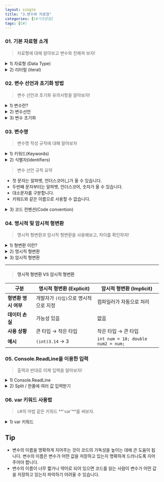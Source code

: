 ```yaml
---
layout: single
title: "3.변수와 자료형"
categories: [C#기초문법]
tags: [C#]
---
```


### 01. 기본 자료형 소개

> 자료형에 대헤 알아보고 변수와 친해져 보자!

<details>
<summary>1) 자료형 (Data Type)</summary>
<div markdown="1">

c#에서 사용되는 기본 자료형은 다음과 같다

| 자료형  | .NET 데이타 타입 | 크기 (바이트) | 범위                                                   |
| ------- | ---------------- | ------------- | ------------------------------------------------------ |
| sbyte   | System.SByte     | 1             | -128 ~ 127                                             |
| byte    | System.Byte      | 1             | 0 ~ 255                                                |
| short   | System.Int16     | 2             | -32,768 ~ 32,767                                       |
| ushort  | System.UInt16    | 2             | 0 ~ 65,535                                             |
| int     | System.Int32     | 4             | -2,147,483,648 ~ 2,147,483,647                         |
| uint    | System.UInt32    | 4             | 0 ~ 4,294,967,295                                      |
| long    | System.Int64     | 8             | -9,223,372,036,854,775,808 ~ 9,223,372,036,854,775,807 |
| ulong   | System.UInt64    | 8             | 0 ~ 18,446,744,073,709,551,615                         |
| float   | System.Single    | 4             | ±1.5 × 10^-45 ~ ±3.4 × 10^38                           |
| double  | System.Double    | 8             | ±5.0 × 10^-324 ~ ±1.7 × 10^308                         |
| decimal | System.Decimal   | 16            | ±1.0 × 10^-28 ~ ±7.9 × 10^28                           |
| char    | System.Char      | 2             | 유니코드 문자                                          |
| string  | System.String    | -             | 유니코드 문자열                                        |
| bool    | System.Boolean   | 1             | true 또는 false                                        |

#### 이러한 기본 자료형을 사용하여 변수를 선언하고 값을 저장할 수 있다.

- 자료형의 크기, 표현 범위, 부호 여부 등의 특성에 따라 세분화된 자료형으로 구분된다.
- 예를 들어, C#에서 정수형 자료형으로는 sbyte, byte, short, ushort, int, uint, long, ulong이 있으며, 각각의 자료형은 메모리의 크기와 표현 범위가 다르다

```c#
유저의 번호 저장한다면 127명 이하일때는 sbyte 자료형을 사용 가능
하지만, 128명 부터는 저장불가!
이때 우리가 음수의 번호를 사용하지 않는다면 byte 자료형으로 선언 함으로써 255번까지 저장 가능
```

#### 변수를 세분화 해서 사용하는 이유

1. **메모리의 효율적인 사용**  
   해당 자료형이 필요한 크기만큼의 메모리를 할당하여 메모리의 효율적인 사용이 가능

2. **정확한 데이터 표현**  
   세분화된 자료형을 사용하면, 데이터의 특성에 따라 정확한 표현이 가능하다. 예를 들어, 부동소수점 자료형인 float과 double은 소수점 이하 자릿수가 다르며, 각각의 자료형은 다른 범위의 값까지 표현이 가능

3. **타입 안정성**  
   세분화된 자료형을 사용하면, 코드의 타입 안정성을 유지할 수 있다. 예를 들어, 정수형 자료형으로 byte를 사용하면, 해당 자료형이 가질 수 있는 값의 범위를 벗어날 경우 오류가 발생하므로, 코드의 안정성을 보장.

</div>
</details>

<details>
<summary>2) 리터럴 (iteral)</summary>
<div markdown="1">

1.  **리터럴의 개념과 역활**  
    a. 프로그램에서 직접 사용되는 상수 값으로, 소스 코드에 직접 기록되어 있는 값

    b. C#에서 리터럴은 컴파일러에 의해 상수 값으로 처리되며, 변수나 상수에 할당되거나 연산에 사용

2.  **리터럴의 종류와 예시**  
    a. C#에서는 다양한 종류의 리터럴을 지원

    b. 각각의 리터럴은 다른 형식으로 표현되며, 다양한 값의 범위를 가지고 있다.

    ## C#에서 지원하는 리터럴의 종류와 예시

- 정수형 리터럴
  - 10 (int)
  - 0x10 (16진수 int)
  - 0b10 (2진수 int)
  - 10L (long)
  - 10UL (unsigned long)
- 부동소수점형 리터럴
  - 3.14 (double)
  - 3.14f (float)
  - 3.14m (decimal)
- 문자형 리터럴
  - 'A' (char)
  - '\n' (개행 문자)
  - '\u0022' (유니코드 문자)
- 문자열 리터럴
  - "Hello, World!" (string)
  - "문자열 내 "따옴표" 사용하기"
  - @"문자열 내 개행 문자 사용하기"

```c#
int num = 10;
float f = 3.14f;
char c = 'A';
string str = "Hello, World!";

int num1 = 0x10;
int num2 = 0b1010;
long num3 = 100000000000000L;
```

</div>
</details>

### 02. 변수 선언과 초기화 방법

> 변수 선언과 초기화 유의사항을 알아보자!

<details>
<summary>1) 변수란?</summary>
<div markdown="1">

- 데이터(숫자, 문자 등)을 저장하고 사용하기 위해 할당받은 공간
- 필요에 따라 데이터를 저장하거나 수정 가능
- 쉽게 말해 특정 물건(데이터)를 담을 수 있는 박스(공간)이다.

</div>
</details>

<details>
<summary>2) 변수선언</summary>
<div markdown="1">
C#에서 변수를 선언하는 방법은 다음과 같다.

`자료형 변수이름;`

예를 들어, int 자료형의 변수를 선언하는 방법은 다음과 같다.

```c#
int num; //num 이라는 정수형(int) 변수를 선언
```

한번에 같은 자료형 변수를 여러개 선언하는 것도 가능하다.

```c#
int num1, num2, num3;
```

</div>
</details>

<details>
<summary>3) 변수 초기화</summary>
<div markdown="1">

변수를 선언한 후에는 변수를 초기화하여 값을 저장해야 한다. 변수를 초기화 하는 방법은 다음과 같다.  
`변수이름 = 값;`

예를 들어, 다음과 같은 방법들로 변수를 선언하고 초기화할 수 있다.

```c#
int num;    // 변수 선언
num = 10;   // 변수 초기화
```

```c#
int num = 10;    // 변수 선언과 초기화를 한 번에 수행
```

```c#
// 한번에 여러개의 변수를 초기화
int num1, num2, num3;
num1 = num2 = num3 = 10;

// int num1, num2, num3 = 10; (X)
```

</div>
</details>

### 03. 변수명

> 변수명 작성 규칙에 대해 알아보자

<details>
<summary>1) 키워드(Keywords)</summary>
<div markdown="1">

- C#에서는 이미 예약된 예약어들이 있다. 이 예약어들은 변수,메소드,클래스등의 이름으로 사용할 수 없다.
- 이러한 단어들을 키워드(Keywords)라고 한다.
- 다음과 같은 키워드들이 있다.

<style>
.pink-code {
  color: pink;
}
</style>

<pre class="pink-code">
abstract  as  base  bool  break  byte  case  catch  char  checked  class  const  continue decimal  default  delegate  do  double  else  enum  event  explicit  extern  false  finally fixed  float  for  foreach  goto  if  implicit  in  int  interface  internal  is  lock long  namespace  new  null  object  operator  out  override  params  private  protected  public readonly  ref  return  sbyte  sealed  short  sizeof  stackalloc  static  string  struct  switch this  throw  true  try  typeof  uint  ulong  unchecked  unsafe  ushort  using  virtual  void volatile  while
</pre>

</div>
</details>

<details>
<summary>2) 식별자(Identifiers)</summary>
<div markdown="1">

식별자는 변수, 메서드, 클래스, 인터페이스 등에 사용되는 이름을 말한다. 키워드와 마찬가지로 변수,메소드,클래스등의 이름으로 사용할 수 없다.

```c#
//식별자와 같은 이름으로 선언 불가
int int; (x)
float float; (x)
double float; (x)
```

</div>
</details>

> 변수 선언 규칙 요약

- 첫 문자는 알파벳, 언더스코어(\_)가 올 수 있습니다.
- 두번째 문자부터는 알파벳, 언더스코어, 숫자가 올 수 있습니다.
- 대소문자를 구분합니다.
- 키워드와 같은 이름으로 사용할 수 없습니다.

<details>
<summary>3) 코드 컨벤션(Code convention)</summary>
<div markdown="1">

코드 컨벤션(Code convention)은 개발자들 사이에서 약속된 **`코드 작성 규칙`** 으로, 코드의 일관성을 유지해 가독성을 높이고 유지 보수를 쉽게 하기 위해 사용된다. 코드 컨벤션은 프로그래밍 언어마다 다를 수 있으며, 우리는 다음의 규칙을 따를 예정이다.

1. 식별자 표기법

   - 파스칼케이스(PascalCase): 첫 글자와 이후 단어의 첫 글자를 모두 대문자로 작성. 예시) **`ClassName`**, **`MethodName`**, **`PropertyName`**

   - 카멜케이스(camelCase): 첫 글자는 소문자, 이후 단어의 첫 글자는 대문자로 작성. 예시), **`variableName`**, **`parameterName`**, **`localVariableName`**
   - 대문자 약어: 예외적으로 전체 글자가 모두 대문자인 식별자도 있다. 대표적으로 **`ID`**, **`HTTP`**, **`FTP`** 등이 있다.

2. 들여쓰기
   - 탭(tab) 또는 스페이스(space) 4칸을 사용하여 코드 블록을 들여쓴다.
3. 중괄호 위치
   - 중괄호({})는 항상 새로운 줄에서 시작한다.
4. 빈 줄 사용
   - 관련 없는 코드 사이에는 빈 줄을 사용하여 구분합니다.
   - 메서드, 클래스 등의 블록 사이에는 두 줄을 띄어씁니다.
5. 주석

- // 한 줄 주석을 사용.
- 여러 줄 주석을 사용할 때는 `/*` 다음 줄에서 시작하고, `*/` 를 새로운 줄에서 끝내도록 합니다.

#### 코든 컨벤션 예시

```c#
class MyClass
{
    // 필드는 camelCase 표기법을 사용합니다.
    private int myField;

    // 프로퍼티는 PascalCase 표기법을 사용합니다.
    public int MyProperty { get; set; }

    // 메서드는 PascalCase 표기법을 사용합니다.
    public void MyMethod()
    {
        if (true)
        {
            // 중괄호는 새로운 줄에서 시작합니다.
        }

        // 코드 블록은 탭(tab) 또는 스페이스(space) 4칸으로 들여씁니다.

        // 관련 없는 코드 사이에는 빈 줄을 사용하여 구분합니다.
				// 블록 사이에는 두 줄을 띄어씁니다.

		    /*
		    여러 줄 주석을 사용할 때는
		    이런식으로 사용 합니다.
		    */

		    // 한 줄 주석은 이렇게 사용합니다.
		    int a = 10; // 코드 끝에도 한 줄 주석을 사용할 수 있습니다.
		}
}
```

> 코드 컨벤션을 지키면 코드의 가독성이 좋아지고 유지보수가 용이해진다.  
> 따라서 C# 개발을 할 때는 코드 컨벤션을 준수하는 것이 좋다

</div>
</details>

### 04. 명시적 및 암시적 형변환

> 명시적 형변환과 암시적 형변환을 사용해보고, 차이를 확인하자!

<details>
<summary>1) 형변환 이란?</summary>
<div markdown="1">

C#에서는 자료형이 다른 변수 간에 값을 할당하거나 연산을 수행할 수 있다. 이때, 자료형이 다른 변수 간에 값을 할당하거나 연산을 수행하려면 명시적 형변환(explicit casting) 또는 암시적 형변환(implicit casting)을 해주어야 한다.

</div>
</details>

<details>
<summary>2) 명시적 형변환</summary>
<div markdown="1">

명시적 형변환은 다음과 같이 **`(자료형)`** 형식으로 수행할 수 있다.

```c#
int num1 = 10;
long num2 = (long)num1;   // int를 long으로 명시적 형변환
```

</div>
</details>

<details>
<summary>3) 암시적 형변환</summary>
<div markdown="1">

1. 작은 데이터 타입에서 더 큰 데이터 타입으로 대입하는 경우
   - 작은 데이터 타입(byte, short, char..)에서 더 큰 데이터 타입(int, long, float..)으로 대입할 때 암시적 형변환이 발생한다

```c#
byte num1 = 10;
int num2 = num1;  // byte형에서 int형으로 암시적 형변환
```

2. 리터럴 값이 대입되는 경우
   - C# 컴파일러는 리터럴 값의 데이터 타입을 판별하여 변수에 암시적으로 형변환.

```c#
float result = 1;  // 1은 int형 리터럴 값이지만 float형으로 암시적 형변환
```

3. 정수형과 부동소수점형 간의 연산을 수행하는 경우
   - C정수형과 부동소수점형의 연산 결과는 부동소수점형으로 변환.

```c#
int num1 = 10;
float num2 = 3.14f;
float result = num1 + num2;  // int형과 float형의 덧셈에서 float형으로 암시적 형변환
```

- 암시적 형변환은 프로그래머가 직접 형변환 코드를 작성하지 않아도 되므로 코드를 간결하게 작성할 수 있다.
- 하지만, 암시적 형변환이 발생하는 경우 데이터 타입을 신중하게 고려하여 코드를 작성해야 한다

</div>
</details>

---

> #### 명시적 형변환 VS 암시적 형변환

| 구분                 | 명시적 형변환 (Explicit)              | 암시적 형변환 (Implicit)           |
| -------------------- | ------------------------------------- | ---------------------------------- |
| **형변환 명시 여부** | 개발자가 `(타입)`으로 명시적으로 지정 | 컴파일러가 자동으로 처리           |
| **데이터 손실**      | 가능성 있음                           | 없음                               |
| **사용 상황**        | 큰 타입 → 작은 타입                   | 작은 타입 → 큰 타입                |
| **예시**             | `(int)3.14` → 3                       | `int num = 10; double num2 = num;` |

### 05. Console.ReadLine을 이용한 입력

> 출력과 반대로 이제 입력을 알아보자!

<details>
<summary>1) Console.ReadLine</summary>
<div markdown="1">

C#에서 콘솔 입력을 받을 때는 Console.ReadLine 메소드를 사용하며 사용자가 입력한 값을 문자열로 반환한다.

`Console.ReadLine` 메소드는 다음과 같은 형식으로 사용할 수 있다.

```c#
string input = Console.ReadLine();
```

`input`은 사용자가 입력한 값을 저장하는 변수이다. Console.ReadLine 메소드를 호출하면 사용자가 입력한 값이 문자열로 반환되어 `input` 변수에 저장된다.

예를 들어, 다음과 같이 `Console.ReadLine` 메소드를 사용하여 값을 입력받을 수 있다.

```c#
Console.Write("Enter your name: ");
string name = Console.ReadLine();
Console.WriteLine("Hello, {0}!", name);

[출력]
Enter your name: Kero
Hello, Kero!
```

Console.ReadLine 메소드는 사용자가 입력한 값을 문자열로 반환하므로, 숫자나 논리값을 입력받을 때에는 적절한 형변환을 해주어야 한다.

</div>
</details>

<details>
<summary>2) Split / 한줄에 여러 값 입력받기</summary>
<div markdown="1">

사용자로부터 여러 개의 값을 한 줄에 입력받고 싶을 때에는 **`Console.ReadLine`** 메소드를 사용하여 입력받은 값을 문자열로 받은 후, **`string.Split`** 메소드를 사용하여 문자열을 나누어서 처리할 수 있다

다음 예시는 사용자로부터 공백으로 구분된 두 개의 정수를 입력받아 더하는 코드이다.

```c#
Console.Write("Enter two numbers: ");
string input = Console.ReadLine();    // "10 20"과 같은 문자열을 입력받음

string[] numbers = input.Split(' ');  // 문자열을 공백으로 구분하여 배열로 만듦
int num1 = int.Parse(numbers[0]);     // 첫 번째 값을 정수로 변환하여 저장
int num2 = int.Parse(numbers[1]);     // 두 번째 값을 정수로 변환하여 저장

int sum = num1 + num2;                // 두 수를 더하여 결과를 계산

Console.WriteLine("The sum of {0} and {1} is {2}.", num1, num2, sum);

[출력]
Enter two numbers: 10 20
The sum of 10 and 20 is 30.
```

> 형변환은 데이터 타입을 변경하는 것이고, Parse 메서드는 문자열을 다른 데이터 타입으로 변환하는 것입니다.

이와 같이 `Console.ReadLine` 메소드를 사용하여 한 줄에 여러 개의 값을 입력받아 처리할 수 있다.

</div>
</details>

### 06. var 키워드 사용법

> c#의 마법 같은 키워드 **'var'**를 써보자.

<details>
<summary>1) var 키워드</summary>
<div markdown="1">

- C# 3.0부터는 var 키워드를 사용하여 변수를 선언할 수 있습니다.
- var 키워드를 사용하여 변수를 선언하면 변수의 자료형이 컴파일러에 의해 자동으로 결정된다.
- 즉, 초기화하는 값의 자료형에 따라 변수의 자료형이 결정된다.

예를 들어, 다음과 같이 var 키워드를 사용하여 변수를 선언할 수 있다.

```c#
var num = 10;         // int 자료형으로 결정됨
var name = "kero";   // string 자료형으로 결정됨
var pi = 3.141592;    // double 자료형으로 결정됨
```

- var 키워드를 사용하여 변수를 선언할 때에는 초기화하는 값의 자료형에 따라 변수의 자료형이 결정되므로, 변수를 선언하는 시점에서 변수의 자료형을 정확히 알 수 없는 경우에 유용하게 사용할 수 있다.

</div>
</details>

## Tip

- 변수의 이름을 명확하게 지어주는 것이 코드의 가독성을 높이는 데에 큰 도움이 됩니다. 변수의 이름은 변수가 어떤 값을 저장하고 있는지 명확하게 드러나도록 지어주어야 합니다.
- 변수의 이름이 너무 짧거나 약어로 되어 있으면 코드를 읽는 사람이 변수가 어떤 값을 저장하고 있는지 파악하기 어려울 수 있습니다.
